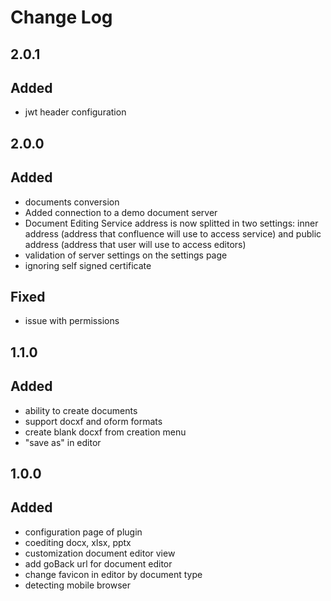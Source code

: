 # Change Log

## 2.0.1
## Added
- jwt header configuration

## 2.0.0
## Added
- documents conversion
- Added connection to a demo document server
- Document Editing Service address is now splitted in two settings: inner address (address that confluence will use to access service) and public address (address that user will use to access editors)
- validation of server settings on the settings page
- ignoring self signed certificate

## Fixed
- issue with permissions

## 1.1.0
## Added
- ability to create documents
- support docxf and oform formats
- create blank docxf from creation menu
- "save as" in editor

## 1.0.0
## Added
- configuration page of plugin
- coediting docx, xlsx, pptx
- customization document editor view
- add goBack url for document editor
- change favicon in editor by document type
- detecting mobile browser
